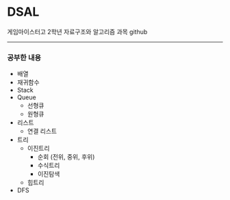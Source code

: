 # DSAL
게임마이스터고 2학년 자료구조와 알고리즘 과목 github

* * *

### 공부한 내용
+ 배열
+ 재귀함수
+ Stack
+ Queue
  + 선형큐
  + 원형큐
+ 리스트
  + 연결 리스트
+ 트리
  + 이진트리
    + 순회 (전위, 중위, 후위)
    + 수식트리
    + 이진탐색 
  + 힙트리
+ DFS

